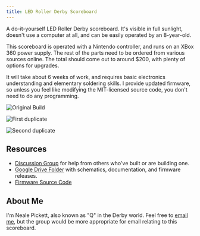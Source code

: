 ```yaml
---
title: LED Roller Derby Scoreboard
---
```


A do-it-yourself LED Roller Derby scoreboard.
It's visible in full sunlight,
doesn't use a computer at all,
and can be easily operated by an 8-year-old.

This scoreboard is operated with a Nintendo controller,
and runs on an XBox 360 power supply.
The rest of the parts need to be ordered from various sources online.
The total should come out to around $200,
with plenty of options for upgrades.

It will take about 6 weeks of work,
and requires basic electronics understanding and
elementary soldering skills.
I provide updated firmware,
so unless you feel like modifying the MIT-licensed source code,
you don't need to do any programming.

![Original Build](https://lh3.googleusercontent.com/-xKiVBp0bv70/UuafY7lZxeI/AAAAAAAAd1g/6TlMNSDp9xc/s1600/IMG_20140125_094136.jpg)

![First duplicate](https://lh5.googleusercontent.com/-Mm23bx2F-wQ/Uip4SGmmzWI/AAAAAAAAMKI/48zmiHN6v6U/s1600/13%2B-%2B1)

![Second duplicate](https://lh6.googleusercontent.com/-hOKmDB5JRYY/UtXPLuY2bDI/AAAAAAAAdpE/PYxeqHQGxTA/s1600/2014-01-14)


Resources
---------

* [Discussion Group](https://groups.google.com/forum/#!forum/scoreboard-builders) for help from others who've built or are building one.
* [Google Drive Folder](https://drive.google.com/folderview?id=0BzovkpI6mzWQNFc4eGN0aGoyTGM&usp=sharing) with
  schematics, documentation, and firmware releases.
* [Firmware Source Code](https://github.com/nealey/hw-rollerdebry-scoreboard)


About Me
--------

I'm Neale Pickett,
also known as "Q" in the Derby world.
Feel free to [email me](mailto:neale@woozle.org),
but the group would be more appropriate for email relating to this scoreboard.
